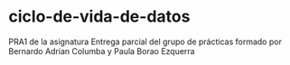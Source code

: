 # ciclo-de-vida-de-datos
PRA1 de la asignatura
Entrega parcial del grupo de prácticas formado por
    Bernardo Adrian Columba y Paula Borao Ezquerra
